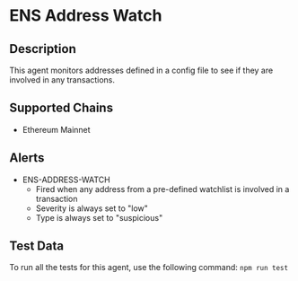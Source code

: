 # ENS Address Watch

## Description

This agent monitors addresses defined in a config file to see if they are involved in any transactions.

## Supported Chains

- Ethereum Mainnet

## Alerts

<!-- -->
- ENS-ADDRESS-WATCH
  - Fired when any address from a pre-defined watchlist is involved in a transaction
  - Severity is always set to "low"
  - Type is always set to "suspicious" 

## Test Data

To run all the tests for this agent, use the following command: `npm run test`
